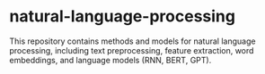 # natural-language-processing
This repository contains methods and models for natural language processing, including text preprocessing, feature extraction, word embeddings, and language models (RNN, BERT, GPT).
